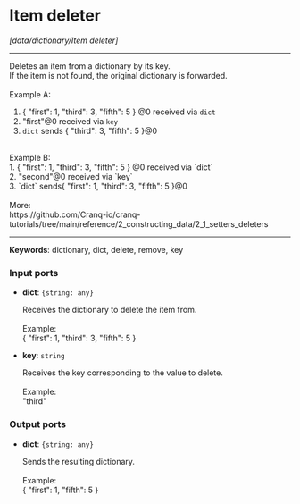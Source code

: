 # Item deleter

_[data/dictionary/Item deleter]_

---

Deletes an item from a dictionary by its key. <br>
If the item is not found, the original dictionary is forwarded.<br>
<br>
Example A:<br>
1. { "first": 1, "third": 3, "fifth": 5 } @0 received via `dict`<br>
2. "first"@0 received via `key`<br>
3. `dict` sends { "third": 3, "fifth": 5 }@0<br>
<br>
Example B:<br>
1. { "first": 1, "third": 3, "fifth": 5 } @0 received via `dict`<br>
2. "second"@0 received via `key`<br>
3. `dict` sends{ "first": 1, "third": 3, "fifth": 5 }@0<br>
<br>
More:<br>
https://github.com/Cranq-io/cranq-tutorials/tree/main/reference/2_constructing_data/2_1_setters_deleters<br>

---

__Keywords__: dictionary, dict, delete, remove, key

### Input ports

* __dict__: ` {string: any} `

    Receives the dictionary to delete the item from.<br>
    <br>
    Example:<br>
    { "first": 1, "third": 3, "fifth": 5 }<br>


* __key__: ` string `

    Receives the key corresponding to the value to delete.<br>
    <br>
    Example:<br>
    "third"<br>

### Output ports

* __dict__: ` {string: any} `

    Sends the resulting dictionary.<br>
    <br>
    Example:<br>
    { "first": 1, "fifth": 5 }<br>

